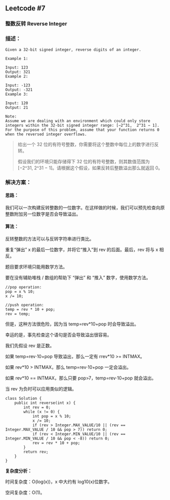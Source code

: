 ## Leetcode #7 

### 整数反转 Reverse Integer

### 描述：

```
Given a 32-bit signed integer, reverse digits of an integer.

Example 1:

Input: 123
Output: 321
Example 2:

Input: -123
Output: -321
Example 3:

Input: 120
Output: 21

Note:
Assume we are dealing with an environment which could only store integers within the 32-bit signed integer range: [−2^31,  2^31 − 1]. For the purpose of this problem, assume that your function returns 0 when the reversed integer overflows.
```

> 给出一个 32 位的有符号整数，你需要将这个整数中每位上的数字进行反转。
> 
> 假设我们的环境只能存储得下 32 位的有符号整数，则其数值范围为 [−2^31,  2^31 − 1]。请根据这个假设，如果反转后整数溢出那么就返回 0。
 

### 解决方案：
#### 思路：
我们可以一次构建反转整数的一位数字。在这样做的时候，我们可以预先检查向原整数附加另一位数字是否会导致溢出。

#### 算法：

反转整数的方法可以与反转字符串进行类比。

重复“弹出” x 的最后一位数字，并将它“推入”到 rev 的后面。最后，rev 将与 x 相反。

题目要求环境只能用数学方法。

要在没有辅助堆栈 / 数组的帮助下 “弹出” 和 “推入” 数字，使用数学方法。

```
//pop operation:
pop = x % 10;
x /= 10;

//push operation:
temp = rev * 10 + pop;
rev = temp;
```

但是，这种方法很危险，因为当 temp=rev*10+pop 时会导致溢出。

幸运的是，事先检查这个语句是否会导致溢出很容易。

我们先假设 rev 是正数。

如果 temp=rev⋅10+pop 导致溢出，那么一定有 rrev*10 >= INTMAX。

如果 rev*10 > INTMAX，那么 temp=rev⋅10+pop 一定会溢出。

如果 rev*10 == INTMAX，那么只要 pop>7，temp=rev⋅10+pop 就会溢出。

当 rev 为负时可以应用类似的逻辑。



```
class Solution {
    public int reverse(int x) {
        int rev = 0;
        while (x != 0) {
            int pop = x % 10;
            x /= 10;
            if (rev > Integer.MAX_VALUE/10 || (rev == Integer.MAX_VALUE / 10 && pop > 7)) return 0;
            if (rev < Integer.MIN_VALUE/10 || (rev == Integer.MIN_VALUE / 10 && pop < -8)) return 0;
            rev = rev * 10 + pop;
        }
        return rev;
    }
}
```

**复杂度分析：**

时间复杂度：O(log(x))，x 中大约有 log10(x)位数字。

空间复杂度：O(1)。

